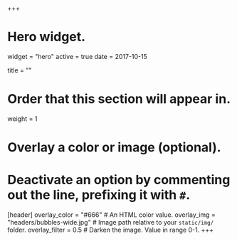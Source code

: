 +++
# Hero widget.
widget = "hero"
active = true
date = 2017-10-15

title = ""

# Order that this section will appear in.
weight = 1

# Overlay a color or image (optional).
#   Deactivate an option by commenting out the line, prefixing it with `#`.
[header]
  overlay_color = "#666"  # An HTML color value.
  overlay_img = "headers/bubbles-wide.jpg"  # Image path relative to your `static/img/` folder.
  overlay_filter = 0.5  # Darken the image. Value in range 0-1.
+++

<span id="quote"></span>&nbsp;<small id="author"></small>

<script type="text/javascript">
  (function defer() {
    if (window.jQuery) {
      jQuery(document).ready(function(){
        displayRandomQuote();
      });
    } else {
      setTimeout(function() { defer() }, 50);
    }
  })();  
  function displayRandomQuote() {
    $.getJSON('/resources/quotes.json').done(function (quotes) {
      var quote = quotes[Math.floor(Math.random() * quotes.length)];
      $('#quote').text(quote.quote);
      if(quote.author != ""){
        $('#author').text("- " + quote.author);
      }
    });    
}  
</script>